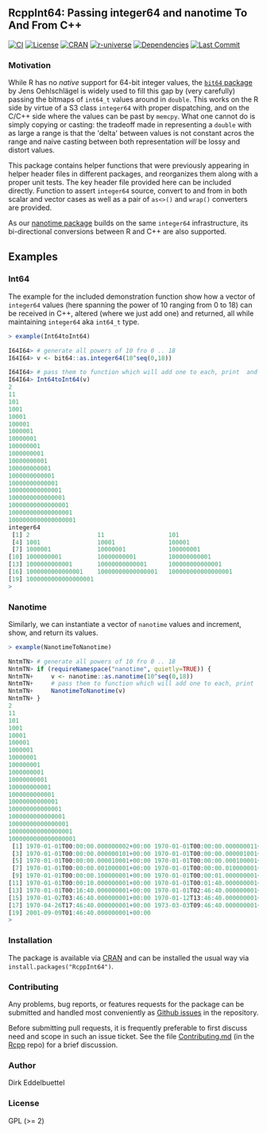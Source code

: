 
## RcppInt64: Passing integer64 and nanotime To And From C++

[![CI](https://github.com/eddelbuettel/RcppInt64/actions/workflows/r2u.yaml/badge.svg)](https://github.com/eddelbuettel/RcppInt64/actions/workflows/r2u.yaml)
[![License](https://eddelbuettel.github.io/badges/GPL2+.svg)](https://www.gnu.org/licenses/gpl-2.0.html)
[![CRAN](https://www.r-pkg.org/badges/version/RcppInt64)](https://cran.r-project.org/package=RcppInt64)
[![r-universe](https://eddelbuettel.r-universe.dev/badges/RcppInt64)](https://eddelbuettel.r-universe.dev/RcppInt64)
[![Dependencies](https://tinyverse.netlify.com/badge/RcppInt64)](https://cran.r-project.org/package=RcppInt64)
[![Last Commit](https://img.shields.io/github/last-commit/eddelbuettel/rcppint64)](https://github.com/eddelbuettel/rcppint64)

### Motivation

While R has no _native_ support for 64-bit integer values, the [`bit64`
package](https://cran.r-project.org/package=bit64) by Jens Oehlschlägel is widely used to fill this
gap by (very carefully) passing the bitmaps of `int64_t` values around in `double`.  This works on
the R side by virtue of a S3 class `integer64` with proper dispatching, and on the C/C++ side where
the values can be past by `memcpy`.  What one cannot do is simply copying or casting: the tradeoff
made in representing a `double` with as large a range is that the 'delta' between values is not
constant acros the range and naive casting between both representation *will* be lossy and distort
values.

This package contains helper functions that were previously appearing in helper header files in
different packages, and reorganizes them along with a proper unit tests.  The key header file
provided here can be included directly. Function to assert `integer64` source, convert to and from
in both scalar and vector cases as well as a pair of `as<>()` and `wrap()` converters are provided.

As our [nanotime package](https://github.com/eddelbuettel/nanotime) builds on the same `integer64`
infrastructure, its bi-directional conversions between R and C++ are also supported.

## Examples

### Int64

The example for the included demonstration function show how a vector of
`integer64` values (here spanning the power of 10 ranging from 0 to 18)
can be received in C++, altered (where we just add one) and returned, all
while maintaining `integer64` aka `int64_t` type.

```r
> example(Int64toInt64)

I64I64> # generate all powers of 10 fro 0 .. 18
I64I64> v <- bit64::as.integer64(10^seq(0,18))

I64I64> # pass them to function which will add one to each, print  and return
I64I64> Int64toInt64(v)
2
11
101
1001
10001
100001
1000001
10000001
100000001
1000000001
10000000001
100000000001
1000000000001
10000000000001
100000000000001
1000000000000001
10000000000000001
100000000000000001
1000000000000000001
integer64
 [1] 2                   11                  101
 [4] 1001                10001               100001
 [7] 1000001             10000001            100000001
[10] 1000000001          10000000001         100000000001
[13] 1000000000001       10000000000001      100000000000001
[16] 1000000000000001    10000000000000001   100000000000000001
[19] 1000000000000000001
>
```

### Nanotime

Similarly, we can instantiate a vector of `nanotime` values and increment, show, and return its
values.

```r
> example(NanotimeToNanotime)

NntmTN> # generate all powers of 10 fro 0 .. 18
NntmTN> if (requireNamespace("nanotime", quietly=TRUE)) {
NntmTN+     v <- nanotime::as.nanotime(10^seq(0,18))
NntmTN+     # pass them to function which will add one to each, print  and return
NntmTN+     NanotimeToNanotime(v)
NntmTN+ }
2
11
101
1001
10001
100001
1000001
10000001
100000001
1000000001
10000000001
100000000001
1000000000001
10000000000001
100000000000001
1000000000000001
10000000000000001
100000000000000001
1000000000000000001
 [1] 1970-01-01T00:00:00.000000002+00:00 1970-01-01T00:00:00.000000011+00:00
 [3] 1970-01-01T00:00:00.000000101+00:00 1970-01-01T00:00:00.000001001+00:00
 [5] 1970-01-01T00:00:00.000010001+00:00 1970-01-01T00:00:00.000100001+00:00
 [7] 1970-01-01T00:00:00.001000001+00:00 1970-01-01T00:00:00.010000001+00:00
 [9] 1970-01-01T00:00:00.100000001+00:00 1970-01-01T00:00:01.000000001+00:00
[11] 1970-01-01T00:00:10.000000001+00:00 1970-01-01T00:01:40.000000001+00:00
[13] 1970-01-01T00:16:40.000000001+00:00 1970-01-01T02:46:40.000000001+00:00
[15] 1970-01-02T03:46:40.000000001+00:00 1970-01-12T13:46:40.000000001+00:00
[17] 1970-04-26T17:46:40.000000001+00:00 1973-03-03T09:46:40.000000001+00:00
[19] 2001-09-09T01:46:40.000000001+00:00
>
```

### Installation

The package is available via [CRAN](https://cran.r-project.org) and can be installed the usual way
via `install.packages("RcppInt64")`.

### Contributing

Any problems, bug reports, or features requests for the package can be submitted and handled most
conveniently as [Github issues](https://github.com/eddelbuettel/rcppint64/issues) in the
repository.

Before submitting pull requests, it is frequently preferable to first discuss need and scope in such
an issue ticket.  See the file
[Contributing.md](https://github.com/RcppCore/Rcpp/blob/master/Contributing.md) (in the
[Rcpp](https://github.com/RcppCore/Rcpp) repo) for a brief discussion.

### Author

Dirk Eddelbuettel

### License

GPL (>= 2)
